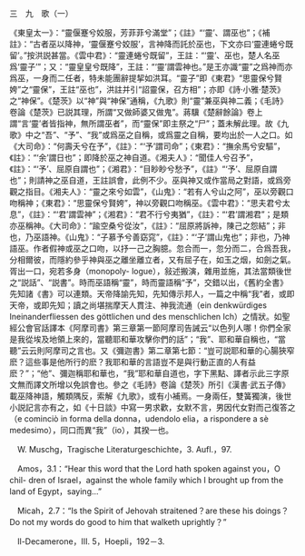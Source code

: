 三　九　歌（一）

《東皇太一》：“靈偃蹇兮姣服，芳菲菲兮滿堂”；《註》“‘靈’、謂巫也”；《補註》：“古者巫以降神，‘靈偃蹇兮姣服’，言神降而託於巫也，下文亦曰‘靈連蜷兮既留’。”按洪説甚當。《雲中君》：“靈連蜷兮既留”，王註：“‘靈’、巫也，楚人名巫爲‘靈子’”；又：“靈皇皇兮既降”，王註：“‘靈’謂雲神也。”是王亦識“靈”之爲神而亦爲巫，一身而二任者，特未能團辭提挈如洪耳。“靈子”即《東君》“思靈保兮賢姱”之“靈保”，王註“巫也”，洪註并引“詔靈保，召方相”；亦即《詩·小雅·楚茨》之“神保”。《楚茨》以“神”與“神保”通稱，《九歌》則“靈”兼巫與神二義；《毛詩》卷論《楚茨》已説其理，所謂“又做師婆又做鬼”。蔣驥《楚辭餘論》卷上謂“言‘靈’者皆指神，無所謂巫者”，而“靈保”即主祭之“尸”；蓋未解此理。故《九歌》中之“吾”、“予”、“我”或爲巫之自稱，或爲靈之自稱，要均出於一人之口。如《大司命》：“何壽夭兮在予”，《註》：“‘予’謂司命”；《東君》：“撫余馬兮安驅”，《註》：“‘余’謂日也”；即降於巫之神自道。《湘夫人》：“聞佳人兮召予”，《註》：“‘予’、屈原自謂也”；《湘君》：“目眇眇兮愁予”，《註》“‘予’、屈原自謂也”；則請神之巫自道，王註誤會，此例不少。巫與神又或作當局之對語，或爲旁觀之指目。《湘夫人》：“靈之來兮如雲”，《山鬼》：“若有人兮山之阿”，巫以旁觀口吻稱神；《東君》：“思靈保兮賢姱”，神以旁觀口吻稱巫。《雲中君》：“思夫君兮太息”，《註》：“‘君’謂雲神”；《湘君》：“君不行兮夷猶”，《註》：“‘君’謂湘君”；是類亦巫稱神。《大司命》：“踰空桑兮從汝”，《註》：“屈原將訴神，陳己之怨結”；非也，乃巫語神。《山鬼》：“子慕予兮善窈窕”，《註》：“‘子’謂山鬼也”；非也，乃神語巫。作者假神或巫之口吻，以抒一己之胸臆。忽合而一，忽分而二，合爲吾我，分相爾彼，而隱約參乎神與巫之離坐離立者，又有屈子在，如玉之烟，如劍之氣。胥出一口，宛若多身（monopoly-
logue），敍述搬演，雜用並施，其法當類後世之“説話”、“説書”。時而巫語稱“靈”，時而靈語稱“予”，交錯以出，《舊約全書》先知諸《書》可以連類。天帝降諭先知，先知傳示邦人，一篇之中稱“我”者，或即天帝，或即先知；讀之尚堪揣摩天人貫注、神我流通（ein denkwürdiges Ineinanderfliessen des göttlichen und des menschlichen Ich）之情狀。如聖經公會官話譯本《阿摩司書》第三章第一節阿摩司告誡云“以色列人哪！你們全家是我從埃及地領上來的，當聽耶和華攻擊你們的話”；“我”、耶和華自稱也，“當聽”云云則阿摩司之言也。又《彌迦書》第二章第七節：“豈可説耶和華的心腸狹窄麽？這些事是他所行的麽？我耶和華的言語豈不是與行動正直的人有益麽？”；“他”、彌迦稱耶和華也，“我”耶和華自道也，字下黑點、譯者示此三字原文無而譯文所增以免誤會也。參之《毛詩》卷論《楚茨》所引《漢書·武五子傳》載巫降神語，觸類隅反，索解《九歌》，或有小補焉。一身兩任，雙簧獨演，後世小説記言亦有之，如《十日談》中寫一男求歡，女默不言，男因代女對而己復答之（e cominciò in forma della donna，udendolo elia，a rispondere a sè medesimo），同口而異“我”（io），其揆一也。











　W. Muschg，Tragische Literaturgeschichte，3. Aufl.，97.

　Amos，3.1：“Hear this word that the Lord hath spoken against you，O chil-
dren of Israel，against the whole family which I brought up from the land of Egypt，saying...”

　Micah，2.7：“Is the Spirit of Jehovah straitened？are these his doings？Do not my words do good to him that walketh uprightly？”

　Il-Decamerone，III. 5，Hoepli，192－3.